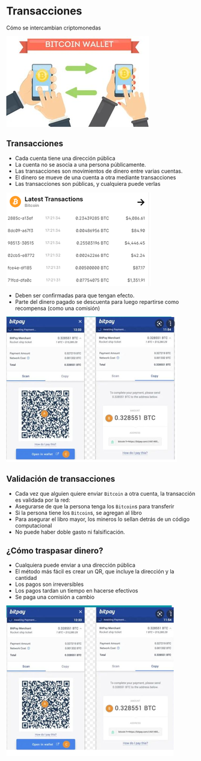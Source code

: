 # Transacciones
Cómo se intercambian criptomonedas

![imagen](img/2022-11-06-22-54-04.png)

## Transacciones

- Cada cuenta tiene una dirección pública
- La cuenta no se asocia a una persona públicamente.
- Las transacciones son movimientos de dinero entre varias cuentas.
- El dinero se mueve de una cuenta a otra mediante transacciones
- Las transacciones son públicas, y cualquiera puede verlas

![imagen](img/2022-12-15-17-22-05.png)

- Deben ser confirmadas para que tengan efecto.
- Parte del dinero pagado se descuenta para luego repartirse como recompensa (como una comisión)

![imagen](img/2022-11-06-22-54-19.png)

## Validación de transacciones

- Cada vez que alguien quiere enviar ``Bitcoin`` a otra cuenta, la transacción es validada por la red:
- Asegurarse de que la persona tenga los ``Bitcoin``s para transferir
- Si la persona tiene los ``Bitcoin``s, se agregan al libro
- Para asegurar el libro mayor, los mineros lo sellan detrás de un código computacional
- No puede haber doble gasto ni falsificación.


## ¿Cómo traspasar dinero?

- Cualquiera puede enviar a una dirección pública
- El método más fácil es crear un QR, que incluye la dirección y la cantidad
- Los pagos son irreversibles
- Los pagos tardan un tiempo en hacerse efectivos
- Se paga una comisión a cambio

![imagen](img/2022-11-06-22-54-30.png)